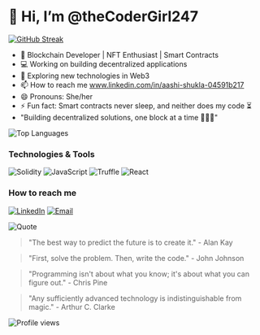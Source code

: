 
#  👋 Hi, I’m @theCoderGirl247

[![GitHub Streak](https://github-readme-streak-stats.herokuapp.com/?user=theCoderGirl247&theme=radical)](https://git.io/streak-stats)

- 🌱 Blockchain Developer | NFT Enthusiast | Smart Contracts
- 💻 Working on building decentralized applications
- 🚀 Exploring new technologies in Web3
- 📫 How to reach me www.linkedin.com/in/aashi-shukla-04591b217
- 😄 Pronouns: She/her
- ⚡ Fun fact: Smart contracts never sleep, and neither does my code ⏳
- "Building decentralized solutions, one block at a time 👩🏻‍💻"

 ![Top Languages](https://github-readme-stats.vercel.app/api/top-langs/?username=theCoderGirl247&layout=compact&theme=radical)

### Technologies & Tools
![Solidity](https://img.shields.io/badge/-Solidity-0077B5?logo=solidity&logoColor=white)
![JavaScript](https://img.shields.io/badge/-JavaScript-007ACC?logo=javascript&logoColor=white)
![Truffle](https://img.shields.io/badge/Truffle-%23007ACC.svg?style=flat&logo=truffle&logoColor=white)
![React](https://img.shields.io/badge/-React-007ACC?logo=react&logoColor=white)

### How to reach me
[![LinkedIn](https://img.shields.io/badge/-LinkedIn-blue?style=flat&logo=linkedin)](https://www.linkedin.com/in/aashi-shukla-04591b217/)
[![Email](https://img.shields.io/badge/-Mail-blue?style=flat&logo=gmail)](mailto:aashi41207@gmail.com)

![Quote](https://quotes-github-readme.vercel.app/api?type=horizontal&theme=radical)
> "The best way to predict the future is to create it." - Alan Kay

> "First, solve the problem. Then, write the code."  - John Johnson

> "Programming isn't about what you know; it's about what you can figure out." - Chris Pine

> "Any sufficiently advanced technology is indistinguishable from magic." - Arthur C. Clarke

![Profile views](https://komarev.com/ghpvc/?username=theCoderGirl247&color=blue)

<!---
theCoderGirl247/theCoderGirl247 is a ✨ special ✨ repository because its `README.md` (this file) appears on your GitHub profile.
You can click the Preview link to take a look at your changes.
--->
